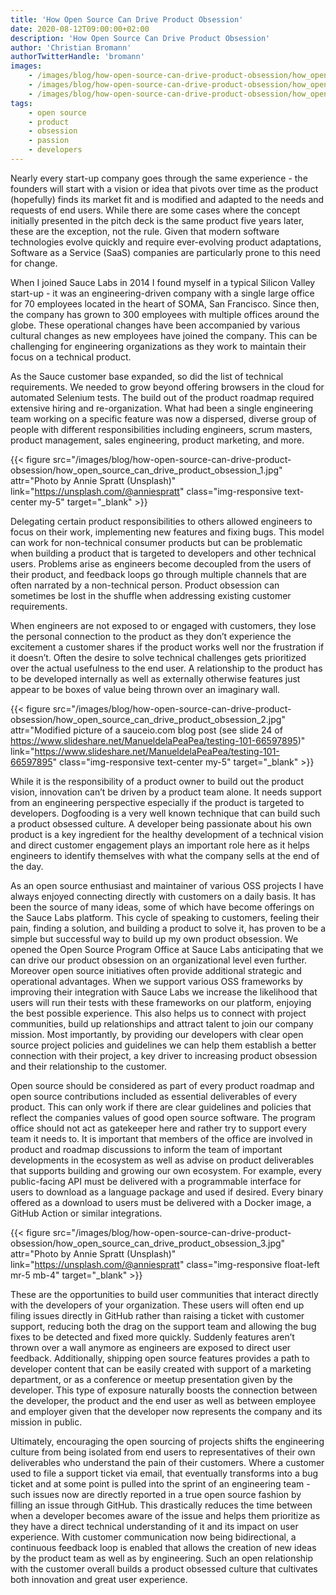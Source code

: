 ```yaml
---
title: 'How Open Source Can Drive Product Obsession'
date: 2020-08-12T09:00:00+02:00
description: 'How Open Source Can Drive Product Obsession'
author: 'Christian Bromann'
authorTwitterHandle: 'bromann'
images:
    - /images/blog/how-open-source-can-drive-product-obsession/how_open_source_can_drive_product_obsession_1.jpg
    - /images/blog/how-open-source-can-drive-product-obsession/how_open_source_can_drive_product_obsession_2.jpg
    - /images/blog/how-open-source-can-drive-product-obsession/how_open_source_can_drive_product_obsession_3.jpg
tags:
    - open source
    - product
    - obsession
    - passion
    - developers
---
```


Nearly every start-up company goes through the same experience - the founders
will start with a vision or idea that pivots over time as the product (hopefully)
finds its market fit and is modified and adapted to the needs and requests of end
users. While there are some cases where the concept initially presented in the
pitch deck is the same product five years later, these are the exception, not the
rule. Given that modern software technologies evolve quickly and require
ever-evolving product adaptations, Software as a Service (SaaS) companies are
particularly prone to this need for change.

When I joined Sauce Labs in 2014 I found myself in a typical Silicon Valley
start-up - it was an engineering-driven company with a single large office for
70 employees located in the heart of SOMA, San Francisco. Since then, the company
has grown to 300 employees with multiple offices around the globe. These
operational changes have been accompanied by various cultural changes as new
employees have joined the company. This can be challenging for engineering
organizations as they work to maintain their focus on a technical product.

As the Sauce customer base expanded, so did the list of technical requirements.
We needed to grow beyond offering browsers in the cloud for automated Selenium
tests. The build out of the product roadmap required extensive hiring and
re-organization. What had been a single engineering team working on a specific
feature was now a dispersed, diverse group of people with different
responsibilities including engineers, scrum masters, product management,
sales engineering, product marketing, and more.

{{< figure src="/images/blog/how-open-source-can-drive-product-obsession/how_open_source_can_drive_product_obsession_1.jpg" attr="Photo by Annie Spratt (Unsplash)" link="https://unsplash.com/@anniespratt" class="img-responsive text-center my-5" target="_blank" >}}

Delegating certain product responsibilities to others allowed engineers to
focus on their work, implementing new features and fixing bugs. This model
can work for non-technical consumer products but can be problematic when
building a product that is targeted to developers and other technical users.
Problems arise as engineers become decoupled from the users of their product,
and feedback loops go through multiple channels that are often narrated by a
non-technical person. Product obsession can sometimes be lost in the shuffle
when addressing existing customer requirements.

When engineers are not exposed to or engaged with customers, they lose the
personal connection to the product as they don’t experience the excitement
a customer shares if the product works well nor the frustration if it doesn’t.
Often the desire to solve technical challenges gets prioritized over the
actual usefulness to the end user. A relationship to the product has to be
developed internally as well as externally otherwise features just appear
to be boxes of value being thrown over an imaginary wall.

{{< figure src="/images/blog/how-open-source-can-drive-product-obsession/how_open_source_can_drive_product_obsession_2.jpg" attr="Modified picture of a sauceio.com blog post (see slide 24 of <https://www.slideshare.net/ManueldelaPeaPea/testing-101-66597895>)" link="https://www.slideshare.net/ManueldelaPeaPea/testing-101-66597895" class="img-responsive text-center my-5" target="_blank" >}}

While it is the responsibility of a product owner to build out the product
vision, innovation can’t be driven by a product team alone. It needs support
from an engineering perspective especially if the product is targeted to
developers. Dogfooding is a very well known technique that can build such a
product obsessed culture. A developer being passionate about his own product
is a key ingredient for the healthy development of a technical vision and
direct customer engagement plays an important role here as it helps engineers
to identify themselves with what the company sells at the end of the day.

As an open source enthusiast and maintainer of various OSS projects I have always
enjoyed connecting directly with customers on a daily basis. It has been the
source of many ideas, some of which have become offerings on the Sauce Labs
platform. This cycle of speaking to customers, feeling their pain, finding a
solution, and building a product to solve it, has proven to be a simple but
successful way to build up my own product obsession. We opened the Open Source
Program Office at Sauce Labs anticipating that we can drive our product
obsession on an organizational level even further. Moreover open source
initiatives often provide additional strategic and operational advantages.
When we support various OSS frameworks by improving their integration with
Sauce Labs we increase the likelihood that users will run their tests with
these frameworks on our platform, enjoying the best possible experience.
This also helps us to connect with project communities, build up relationships
and attract talent to join our company mission. Most importantly, by
providing our developers with clear open source project policies and guidelines
we can help them establish a better connection with their project, a key
driver to increasing product obsession and their relationship to the customer.

Open source should be considered as part of every product roadmap and open
source contributions included as essential deliverables of every product.
This can only work if there are clear guidelines and policies that reflect
the companies values of good open source software. The program office should
not act as gatekeeper here and rather try to support every team it needs to.
It is important that members of the office are involved in product and roadmap
discussions to inform the team of important developments in the ecosystem as
well as advise on product deliverables that supports building and growing our
own ecosystem. For example, every public-facing API must be delivered with a
programmable interface for users to download as a language package and used if
desired. Every binary offered as a download to users must be delivered with a
Docker image, a GitHub Action or similar integrations.

{{< figure src="/images/blog/how-open-source-can-drive-product-obsession/how_open_source_can_drive_product_obsession_3.jpg" attr="Photo by Annie Spratt (Unsplash)" link="https://unsplash.com/@anniespratt" class="img-responsive float-left mr-5 mb-4" target="_blank" >}}

These are the opportunities to build user communities that interact directly
with the developers of your organization. These users will often end up filing
issues directly in GitHub rather than raising a ticket with customer support,
reducing both the drag on the support team and allowing the bug fixes to be
detected and fixed more quickly. Suddenly features aren’t thrown over a wall
anymore as engineers are exposed to direct user feedback. Additionally, shipping
open source features provides a path to developer content that can be easily
created with support of a marketing department, or as a conference or meetup
presentation given by the developer. This type of exposure naturally boosts the
connection between the developer, the product and the end user as well as between
employee and employer given that the developer now represents the company and
its mission in public.

Ultimately, encouraging the open sourcing of projects shifts the engineering
culture from being isolated from end users to representatives of their own
deliverables who understand the pain of their customers. Where a customer used
to file a support ticket via email, that eventually transforms into a bug ticket
and at some point is pulled into the sprint of an engineering team - such issues
now are directly reported in a true open source fashion by filling an issue
through GitHub. This drastically reduces the time between when a developer becomes
aware of the issue and helps them prioritize as they have a direct technical
understanding of it and its impact on user experience. With customer communication
now being bidirectional, a continuous feedback loop is enabled that allows the
creation of new ideas by the product team as well as by engineering. Such an
open relationship with the customer overall builds a product obsessed culture
that cultivates both innovation and great user experience.
